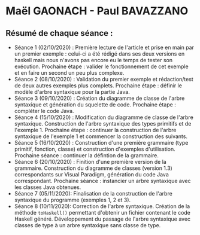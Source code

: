 # Maël GAONACH - Paul BAVAZZANO

## Résumé de chaque séance :

 - Séance 1 (02/10/2020) : Première lecture de l'article et prise en main par un premier exemple : celui-ci a été rédigé dans ses deux versions en haskell mais nous n'avons pas encore eu le temps de tester son exécution. Prochaine étape : valider le fonctionnement de cet exemple et en faire un second un peu plus complexe.
 - Séance 2 (08/10/2020) : Validation du premier exemple et rédaction/test de deux autres exemples plus complets. Prochaine étape : définir le modèle d'arbre syntaxique pour la partie Java.
 - Séance 3 (09/10/2020) : Création du diagramme de classe de l'arbre syntaxique et génération du squelette de code. Prochaine étape : compléter le code Java.
 - Séance 4 (15/10/2020) : Modification du diagramme de classe de l'arbre syntaxique. Construction de l'arbre syntaxique des types primitifs et de l'exemple 1. Prochaine étape : continuer la construction de l'arbre syntaxique de l'exemple 1 et commencer la construction des suivants.
 - Séance 5 (16/10/2020) : Construction d'une première grammaire (type primitif, fonction, classe) et construction d'exemples d'utilisation. Prochaine séance : continuer la défintion de la grammaire.
 - Séance 6 (20/10/2020) : Finition d'une première version de la grammaire. Construction du diagramme de classes (version 1.3) correspondants sur Visual Paradigm, génération du code Java correspondant. Prochaine séance : instancier un arbre syntaxique avec les classes Java obtenues.
 - Séance 7 (05/11/2020): Finalisation de la construction de l'arbre syntaxique du programme (exemples 1, 2 et 3).
 - Séance 8 (10/11/2020): Correction de l'arbre syntaxique. Création de la méthode `toHaskell()` permettant d'obtenir un fichier contenant le code Haskell généré. Développement du passage de l'arbre syntaxique avec classes de type à un arbre syntaxique sans classe de type.